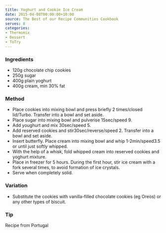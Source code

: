 ```yaml
---
title: Yoghurt and Cookie Ice Cream
date: 2015-04-08T00:00:00+10:00
source: The Best of our Recipe Communities Cookbook
serves: 8
categories:
- Thermomix
- Dessert
- ToTry
---
```











### Ingredients

* 120g chocolate chip cookies
* 250g sugar
* 400g plain yoghurt
* 400g cream, min 30% fat

### Method

* Place cookies into mixing bowl and press briefly 2 times/closed lid/Turbo.  Transfer into a bowl and set aside.
* Place sugar into mixing bowl and pulverise 15sec/speed 9.
* Add youghurt and mix 30sec/speed 5.
* Add reserved cookies and stir30sec/reverse/speed 2.  Transfer into a bowl and set aside.
* Insert butterfly.  Place cream into mixing bowl and whip 1-2min/speed3.5 or until just softly whipped.
* With the help of a whisk, fold whipped cream into reserved cookies and yoghurt mixture.
* Place in freezer for 5 hours.  During the first hour, stir ice cream with a fork several times, to avoid formation of ice crystals.
* Serve when completely solid.

### Variation

* Substitute the cookies with vanilla-filled chocolate cookies (eg Oreos) or any other types of biscuit.

### Tip

Recipe from Portugal
